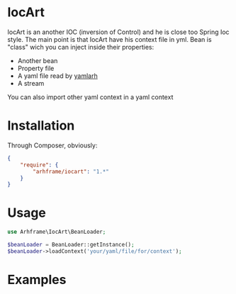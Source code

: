 IocArt
=======

IocArt is an another IOC (inversion of Control) and he is close too Spring Ioc style.
The main point is that IocArt have his context file in yml.
Bean is "class" wich you can inject inside their properties:
  * Another bean
  * Property file 
  * A yaml file read by [yamlarh](https://github.com/arhframe/yamlarh)
  * A stream

You can also import other yaml context in a yaml context

Installation
=======

Through Composer, obviously:

```json
{
    "require": {
        "arhframe/iocart": "1.*"
    }
}
```

Usage
========

```php
use Arhframe\IocArt\BeanLoader;

$beanLoader = BeanLoader::getInstance();
$beanLoader->loadContext('your/yaml/file/for/context');
```

Examples
=========
